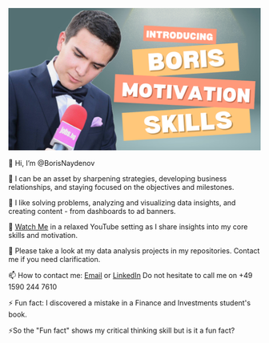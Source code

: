 

[![About me: skills and motivation](https://github.com/BorisNaydenov/BorisNaydenov/blob/main/Can%20you%20introduce%20yourself.png)](https://youtu.be/Za_QAHPWQnw?si=tH9PpevlxNYDtxPT)

👋 Hi, I’m @BorisNaydenov   

🌱 I can be an asset by sharpening strategies, developing business relationships, and staying focused on the objectives and milestones.


🌱 I like solving problems, analyzing and visualizing data insights, and creating content - from dashboards to ad banners.    


 👀 [Watch Me](https://youtu.be/Za_QAHPWQnw?si=tH9PpevlxNYDtxPT) in  а relaxed YouTube setting as I share insights into my core skills and motivation.  
 
 👀 Please take a look at my data analysis projects in my repositories. Contact me if you need clarification.

📫 How to contact me: <a href="mailto:borissnaydenov@gmail.com">Email</a> or <a href="https://www.linkedin.com/in/boris-naydenov/">LinkedIn</a> Do not hesitate to call me on +49 1590 244 7610

  
⚡ Fun fact: I discovered a mistake in a Finance and Investments student's book. 

⚡So the "Fun fact" shows my critical thinking skill but is it a fun fact?

  






<!---
BorisNaydenov/BorisNaydenov is a ✨ special ✨ repository because its `README.md` (this file) appears on your GitHub profile.
You can click the Preview link to take a look at your changes.
--->
